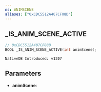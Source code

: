 ```yaml
---
ns: ANIMSCENE
aliases: ["0xCDC5512A407CF08D"]
---
```

## _IS_ANIM_SCENE_ACTIVE

```c
// 0xCDC5512A407CF08D
BOOL _IS_ANIM_SCENE_ACTIVE(int animScene);
```

```
NativeDB Introduced: v1207
```

## Parameters
* **animScene**:
